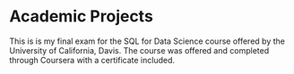 # Academic Projects
This is is my final exam for the SQL for Data Science course offered by the University of California, Davis.
The course was offered and completed through Coursera with a certificate included.